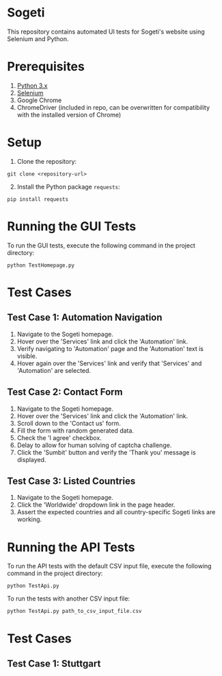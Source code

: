 # Sogeti
This repository contains automated UI tests for Sogeti's website using Selenium and Python.

# Prerequisites
1. [Python 3.x](https://www.python.org/downloads/)
2. [Selenium](https://pypi.org/project/selenium/)
3. Google Chrome
4. ChromeDriver (included in repo, can be overwritten for compatibility with the installed version of Chrome)

# Setup
1. Clone the repository: 

`git clone <repository-url>`

2. Install the Python package `requests`: 

`pip install requests`

# Running the GUI Tests

To run the GUI tests, execute the following command in the project directory:

`python TestHomepage.py`


# Test Cases
## Test Case 1: Automation Navigation
1. Navigate to the Sogeti homepage.
2. Hover over the 'Services' link and click the 'Automation' link.
3. Verify navigating to 'Automation' page and the 'Automation' text is visible.
4. Hover again over the 'Services' link and verify that 'Services' and 'Automation' are selected.

## Test Case 2: Contact Form
1. Navigate to the Sogeti homepage.
2. Hover over the 'Services' link and click the 'Automation' link.
3. Scroll down to the 'Contact us' form.
4. Fill the form with random generated data.
5. Check the 'I agree' checkbox.
6. Delay to allow for human solving of captcha challenge.
7. Click the 'Sumbit' button and verify the 'Thank you' message is displayed.

## Test Case 3: Listed Countries
1. Navigate to the Sogeti homepage.
2. Click the 'Worldwide' dropdown link in the page header.
3. Assert the expected countries and all country-specific Sogeti links are working.


# Running the API Tests

To run the API tests with the default CSV input file, execute the following command in the project directory:

`python TestApi.py`

To run the tests with another CSV input file:

`python TestApi.py path_to_csv_input_file.csv`

# Test Cases
## Test Case 1: Stuttgart